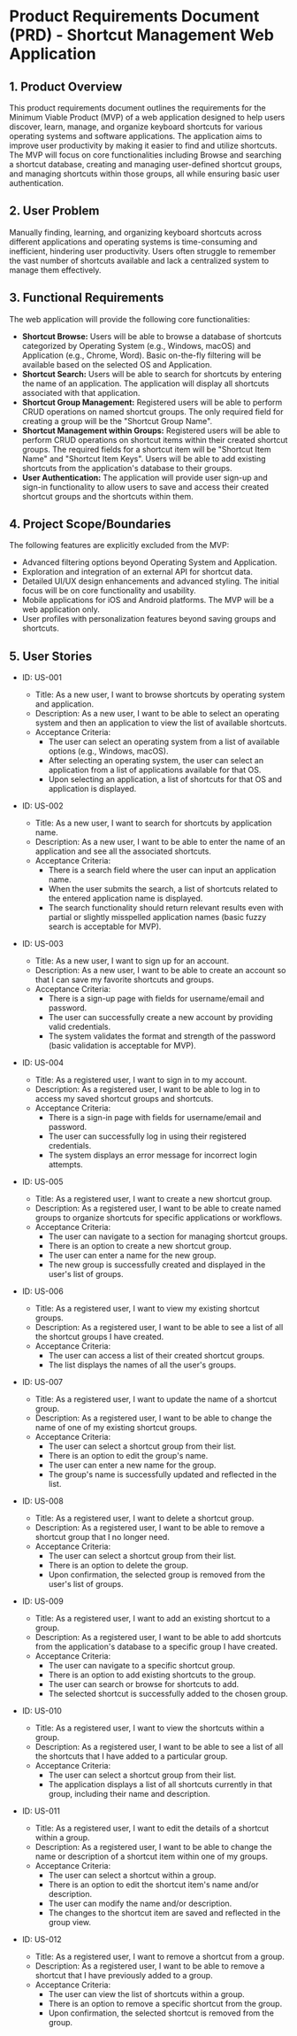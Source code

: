 # Product Requirements Document (PRD) - Shortcut Management Web Application
## 1. Product Overview

This product requirements document outlines the requirements for the Minimum Viable Product (MVP) of a web application designed to help users discover, learn, manage, and organize keyboard shortcuts for various operating systems and software applications. The application aims to improve user productivity by making it easier to find and utilize shortcuts. The MVP will focus on core functionalities including Browse and searching a shortcut database, creating and managing user-defined shortcut groups, and managing shortcuts within those groups, all while ensuring basic user authentication.

## 2. User Problem

Manually finding, learning, and organizing keyboard shortcuts across different applications and operating systems is time-consuming and inefficient, hindering user productivity. Users often struggle to remember the vast number of shortcuts available and lack a centralized system to manage them effectively.

## 3. Functional Requirements

The web application will provide the following core functionalities:

* **Shortcut Browse:** Users will be able to browse a database of shortcuts categorized by Operating System (e.g., Windows, macOS) and Application (e.g., Chrome, Word). Basic on-the-fly filtering will be available based on the selected OS and Application.
* **Shortcut Search:** Users will be able to search for shortcuts by entering the name of an application. The application will display all shortcuts associated with that application.
* **Shortcut Group Management:** Registered users will be able to perform CRUD operations on named shortcut groups. The only required field for creating a group will be the "Shortcut Group Name".
* **Shortcut Management within Groups:** Registered users will be able to perform CRUD operations on shortcut items within their created shortcut groups. The required fields for a shortcut item will be "Shortcut Item Name" and "Shortcut Item Keys". Users will be able to add existing shortcuts from the application's database to their groups.
* **User Authentication:** The application will provide user sign-up and sign-in functionality to allow users to save and access their created shortcut groups and the shortcuts within them.

## 4. Project Scope/Boundaries

The following features are explicitly excluded from the MVP:

* Advanced filtering options beyond Operating System and Application.
* Exploration and integration of an external API for shortcut data.
* Detailed UI/UX design enhancements and advanced styling. The initial focus will be on core functionality and usability.
* Mobile applications for iOS and Android platforms. The MVP will be a web application only.
* User profiles with personalization features beyond saving groups and shortcuts.

## 5. User Stories

- ID: US-001
  - Title: As a new user, I want to browse shortcuts by operating system and application.
  - Description: As a new user, I want to be able to select an operating system and then an application to view the list of available shortcuts.
  - Acceptance Criteria:
    - The user can select an operating system from a list of available options (e.g., Windows, macOS).
    - After selecting an operating system, the user can select an application from a list of applications available for that OS.
    - Upon selecting an application, a list of shortcuts for that OS and application is displayed.

- ID: US-002
  - Title: As a new user, I want to search for shortcuts by application name.
  - Description: As a new user, I want to be able to enter the name of an application and see all the associated shortcuts.
  - Acceptance Criteria:
    - There is a search field where the user can input an application name.
    - When the user submits the search, a list of shortcuts related to the entered application name is displayed.
    - The search functionality should return relevant results even with partial or slightly misspelled application names (basic fuzzy search is acceptable for MVP).

- ID: US-003
  - Title: As a new user, I want to sign up for an account.
  - Description: As a new user, I want to be able to create an account so that I can save my favorite shortcuts and groups.
  - Acceptance Criteria:
    - There is a sign-up page with fields for username/email and password.
    - The user can successfully create a new account by providing valid credentials.
    - The system validates the format and strength of the password (basic validation is acceptable for MVP).

- ID: US-004
  - Title: As a registered user, I want to sign in to my account.
  - Description: As a registered user, I want to be able to log in to access my saved shortcut groups and shortcuts.
  - Acceptance Criteria:
    - There is a sign-in page with fields for username/email and password.
    - The user can successfully log in using their registered credentials.
    - The system displays an error message for incorrect login attempts.

- ID: US-005
  - Title: As a registered user, I want to create a new shortcut group.
  - Description: As a registered user, I want to be able to create named groups to organize shortcuts for specific applications or workflows.
  - Acceptance Criteria:
    - The user can navigate to a section for managing shortcut groups.
    - There is an option to create a new shortcut group.
    - The user can enter a name for the new group.
    - The new group is successfully created and displayed in the user's list of groups.

- ID: US-006
  - Title: As a registered user, I want to view my existing shortcut groups.
  - Description: As a registered user, I want to be able to see a list of all the shortcut groups I have created.
  - Acceptance Criteria:
    - The user can access a list of their created shortcut groups.
    - The list displays the names of all the user's groups.

- ID: US-007
  - Title: As a registered user, I want to update the name of a shortcut group.
  - Description: As a registered user, I want to be able to change the name of one of my existing shortcut groups.
  - Acceptance Criteria:
    - The user can select a shortcut group from their list.
    - There is an option to edit the group's name.
    - The user can enter a new name for the group.
    - The group's name is successfully updated and reflected in the list.

- ID: US-008
  - Title: As a registered user, I want to delete a shortcut group.
  - Description: As a registered user, I want to be able to remove a shortcut group that I no longer need.
  - Acceptance Criteria:
    - The user can select a shortcut group from their list.
    - There is an option to delete the group.
    - Upon confirmation, the selected group is removed from the user's list of groups.

- ID: US-009
  - Title: As a registered user, I want to add an existing shortcut to a group.
  - Description: As a registered user, I want to be able to add shortcuts from the application's database to a specific group I have created.
  - Acceptance Criteria:
    - The user can navigate to a specific shortcut group.
    - There is an option to add existing shortcuts to the group.
    - The user can search or browse for shortcuts to add.
    - The selected shortcut is successfully added to the chosen group.

- ID: US-010
  - Title: As a registered user, I want to view the shortcuts within a group.
  - Description: As a registered user, I want to be able to see a list of all the shortcuts that I have added to a particular group.
  - Acceptance Criteria:
    - The user can select a shortcut group from their list.
    - The application displays a list of all shortcuts currently in that group, including their name and description.

- ID: US-011
  - Title: As a registered user, I want to edit the details of a shortcut within a group.
  - Description: As a registered user, I want to be able to change the name or description of a shortcut item within one of my groups.
  - Acceptance Criteria:
    - The user can select a shortcut within a group.
    - There is an option to edit the shortcut item's name and/or description.
    - The user can modify the name and/or description.
    - The changes to the shortcut item are saved and reflected in the group view.

- ID: US-012
  - Title: As a registered user, I want to remove a shortcut from a group.
  - Description: As a registered user, I want to be able to remove a shortcut that I have previously added to a group.
  - Acceptance Criteria:
    - The user can view the list of shortcuts within a group.
    - There is an option to remove a specific shortcut from the group.
    - Upon confirmation, the selected shortcut is removed from the group.
